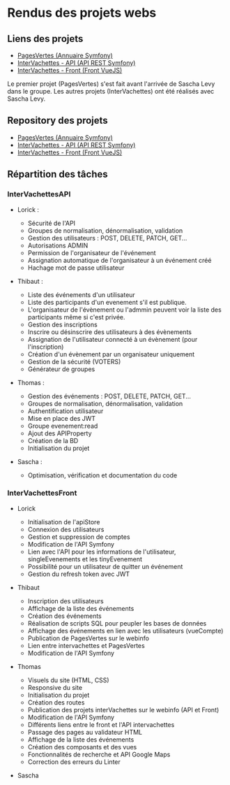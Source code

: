 # Rendus des projets webs



## Liens des projets

- [PagesVertes (Annuaire Symfony)](https://webinfo.iutmontp.univ-montp2.fr/~audouy/pagesvertes/public/)
- [InterVachettes - API (API REST Symfony)](https://webinfo.iutmontp.univ-montp2.fr/~loyet/InterVachettesAPI/public/api)
- [InterVachettes - Front (Front VueJS)](https://webinfo.iutmontp.univ-montp2.fr/~loyet/intervachettes/)

Le premier projet (PagesVertes) s'est fait avant l'arrivée de Sascha Levy dans le groupe. Les autres projets (InterVachettes) ont été réalisés avec Sascha Levy.


## Repository des projets

- [PagesVertes (Annuaire Symfony)](https://gitlabinfo.iutmontp.univ-montp2.fr/projetweb1/annuairesymfony)
- [InterVachettes - API (API REST Symfony)](https://gitlabinfo.iutmontp.univ-montp2.fr/projetweb1/intervachettes)
- [InterVachettes - Front (Front VueJS)](https://gitlabinfo.iutmontp.univ-montp2.fr/projetweb1/intervachettesfront)


## Répartition des tâches

### InterVachettesAPI
- Lorick :
    - Sécurité de l'API
    - Groupes de normalisation, dénormalisation, validation
    - Gestion des utilisateurs : POST, DELETE, PATCH, GET...
    - Autorisations ADMIN
    - Permission de l'organisateur de l'événement
    - Assignation automatique de l'organisateur à un événement créé
    - Hachage mot de passe utilisateur


- Thibaut :
    - Liste des événements d'un utilisateur
    - Liste des participants d'un evenement s'il est publique.
    - L'organisateur de l'évènement ou l'admmin peuvent voir la liste des participants même si c'est privée.
    - Gestion des inscriptions
    - Inscrire ou désinscrire des utilisateurs à des évènements
    - Assignation de l'utilisateur connecté à un évènement (pour l'inscription)
    - Création d'un évènement par un organisateur uniquement
    - Gestion de la sécurité (VOTERS)
    - Générateur de groupes



- Thomas :
    - Gestion des événements : POST, DELETE, PATCH, GET...
    - Groupes de normalisation, dénormalisation, validation
    - Authentification utilisateur
    - Mise en place des JWT
    - Groupe evenement:read
    - Ajout des APIProperty
    - Création de la BD
    - Initialisation du projet


- Sascha :
    - Optimisation, vérification et documentation du code


### InterVachettesFront
- Lorick
    - Initialisation de l'apiStore
    - Connexion des utilisateurs
    - Gestion et suppression de comptes
    - Modification de l'API Symfony
    - Lien avec l'API pour les informations de l'utilisateur, singleEvenements et les tinyEvenement
    - Possibilité pour un utilisateur de quitter un événement
    - Gestion du refresh token avec JWT


- Thibaut
    - Inscription des utilisateurs
    - Affichage de la liste des événements
    - Création des événements
    - Réalisation de scripts SQL pour peupler les bases de données
    - Affichage des événements en lien avec les utilisateurs (vueCompte)
    - Publication de PagesVertes sur le webinfo
    - Lien entre intervachettes et PagesVertes
    - Modification de l'API Symfony


- Thomas
    - Visuels du site (HTML, CSS)
    - Responsive du site
    - Initialisation du projet
    - Création des routes
    - Publication des projets interVachettes sur le webinfo (API et Front)
    - Modification de l'API Symfony
    - Différents liens entre le front et l'API intervachettes
    - Passage des pages au validateur HTML
    - Affichage de la liste des événements
    - Création des composants et des vues
    - Fonctionnalités de recherche et API Google Maps
    - Correction des erreurs du Linter


- Sascha


